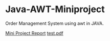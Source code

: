 # Java-AWT-Miniproject
Order Management System using awt in JAVA.

<a href="https://github.com/Vashesh08/Java-AWT-Miniproject/files/7705494/Miniproject.Report.pdf" target="_blank" rel="noopener noreferrer">Mini Project Report</a>
<object data="https://github.com/Vashesh08/Java-AWT-Miniproject/files/7705494/Miniproject.Report.pdf" type="application/pdf" width="100%" height="900px">
<a href="https://github.com/Vashesh08/Java-AWT-Miniproject/files/7705494/Miniproject.Report.pdf">test.pdf</a>
</object>

  
   
